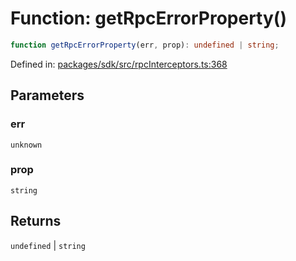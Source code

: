 # Function: getRpcErrorProperty()

```ts
function getRpcErrorProperty(err, prop): undefined | string;
```

Defined in: [packages/sdk/src/rpcInterceptors.ts:368](https://github.com/towns-protocol/towns/blob/0db1fd0ac7258e8db8cedfb6183e8eade8284fa1/packages/sdk/src/rpcInterceptors.ts#L368)

## Parameters

### err

`unknown`

### prop

`string`

## Returns

`undefined` \| `string`
